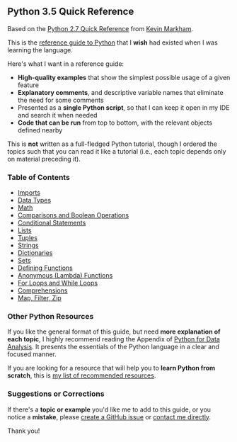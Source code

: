 ## Python 3.5 Quick Reference

Based on the [Python 2.7 Quick Reference](https://github.com/justmarkham/python-reference) from [Kevin Markham](https://github.com/justmarkham).

This is the [reference guide to Python](reference.py) that I **wish** had existed when I was learning the language.

Here's what I want in a reference guide:

- **High-quality examples** that show the simplest possible usage of a given feature
- **Explanatory comments**, and descriptive variable names that eliminate the need for some comments
- Presented as a **single Python script**, so that I can keep it open in my IDE and search it when needed
- **Code that can be run** from top to bottom, with the relevant objects defined nearby

This is **not** written as a full-fledged Python tutorial, though I ordered the topics such that you can read it like a tutorial (i.e., each topic depends only on material preceding it).

### Table of Contents

- [Imports](reference.py#L28)
- [Data Types](reference.py#L52)
- [Math](reference.py#L84)
- [Comparisons and Boolean Operations](reference.py#L102)
- [Conditional Statements](reference.py#L118)
- [Lists](reference.py#L147)
- [Tuples](reference.py#223)
- [Strings](reference.py#L258)
- [Dictionaries](reference.py#L319)
- [Sets](reference.py#L371)
- [Defining Functions](reference.py#L408)
- [Anonymous (Lambda) Functions](reference.py#L473)
- [For Loops and While Loops](reference.py#L494)
- [Comprehensions](reference.py#L540)
- [Map, Filter, Zip](reference.py#L594)

### Other Python Resources

If you like the general format of this guide, but need **more explanation of each topic**, I highly recommend reading the Appendix of [Python for Data Analysis](http://shop.oreilly.com/product/0636920023784.do). It presents the essentials of the Python language in a clear and focused manner.

If you are looking for a resource that will help you to **learn Python from scratch**, this is [my list of recommended resources](https://github.com/justmarkham/DAT8#python-resources).

### Suggestions or Corrections

If there's a **topic or example** you'd like me to add to this guide, or you notice a **mistake**, please [create a GitHub issue](../../issues) or [contact me directly](http://www.dataschool.io/about/).

Thank you!
